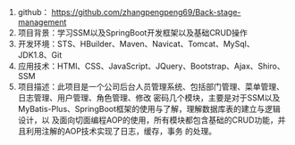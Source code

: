 1. github： https://github.com/zhangpengpeng69/Back-stage-management
2. 项目背景：学习SSM以及SpringBoot开发框架以及基础CRUD操作
3. 开发环境：STS、HBuilder、Maven、Navicat、Tomcat、MySql、JDK1.8、Git
4. 应用技术：HTMl、CSS、JavaScript、JQuery、Bootstrap、Ajax、Shiro、SSM
5. 项目描述：此项目是一个公司后台人员管理系统、包括部门管理、菜单管理、日志管理、用户管理、⻆色管理、修改
密码几个模块，主要是对于SSM以及MyBatis-Plus、SpringBoot框架的使用与了解，理解数据库表的建立与逻辑设计，以
及面向切面编程AOP的使用，所有模块都包含基础的CRUD功能，并且利用注解的AOP技术实现了日志，缓存，事务
的处理。

